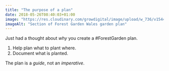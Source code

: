 ```yaml
---
title: "The purpose of a plan"
date: 2018-05-26T08:40:03+01:00
image: "https://res.cloudinary.com/growdigital/image/upload/w_736/v1544130787/plan-40552328090.png"
imageAlt: "Section of Forest Garden Wales garden plan"
---
```


Just had a thought about _why_ you create a #ForestGarden plan. 

1. Help plan what to plant where.
2. Document what is planted.

The plan is a _guide_, not an _imperative_.

